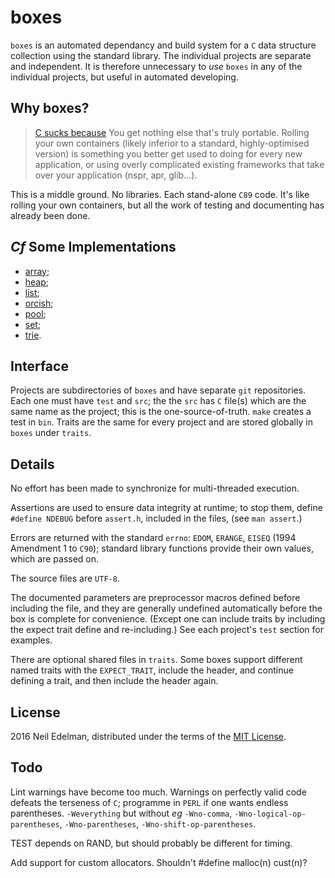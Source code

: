 # boxes #

`boxes` is an automated dependancy and build system for a `C` data structure
collection using the standard library. The individual projects are separate and
independent. It is therefore unnecessary to _use_ `boxes` in any of the individual
projects, but useful in automated developing.

## Why boxes? ##

> [C sucks because](https://wiki.theory.org/index.php/YourLanguageSucks#C_sucks_because)
> You get nothing else that's truly portable. Rolling your own containers (likely
> inferior to a standard, highly-optimised version) is something you better get
> used to doing for every new application, or using overly complicated existing
> frameworks that take over your application (nspr, apr, glib...).

This is a middle ground. No libraries. Each stand-alone `C89` code. It's like
rolling your own containers, but all the work of testing and documenting has
already been done.

## _Cf_ Some Implementations ##

* [array](https://github.com/neil-edelman/array);
* [heap](https://github.com/neil-edelman/heap);
* [list](https://github.com/neil-edelman/list);
* [orcish](https://github.com/neil-edelman/orcish);
* [pool](https://github.com/neil-edelman/pool);
* [set](https://github.com/neil-edelman/set);
* [trie](https://github.com/neil-edelman/trie).

## Interface ##

Projects are subdirectories of `boxes` and have separate `git` repositories.
Each one must have `test` and `src`; the the `src` has `C` file(s) which are
the same name as the project; this is the one-source-of-truth. `make` creates
a test in `bin`. Traits are the same for every project and are stored globally
in `boxes` under `traits`.

## Details ##

No effort has been made to synchronize for multi-threaded execution.

Assertions are used to ensure data integrity at runtime; to stop them,
define `#define NDEBUG` before `assert.h`, included in the files, (see
`man assert`.)

Errors are returned with the standard `errno`: `EDOM`, `ERANGE`, `EISEQ`
(1994 Amendment 1 to `C90`); standard library functions provide their own
values, which are passed on.

The source files are `UTF-8`.

The documented parameters are preprocessor macros defined before
including the file, and they are generally undefined automatically before
the box is complete for convenience. (Except one can include traits by
including the expect trait define and re-including.) See each project's
`test` section for examples.

There are optional shared files in `traits`. Some boxes support different
named traits with the `EXPECT_TRAIT`, include the header, and continue
defining a trait, and then include the header again.

## License ##

2016 Neil Edelman, distributed under the terms of the
[MIT License](https://opensource.org/licenses/MIT).

## Todo ##

Lint warnings have become too much. Warnings on perfectly valid code
defeats the terseness of `C`; programme in `PERL` if one wants endless
parentheses. `-Weverything` but without _eg_ `-Wno-comma`,
`-Wno-logical-op-parentheses`, `-Wno-parentheses`,
`-Wno-shift-op-parentheses`.

TEST depends on RAND, but should probably be different for timing.

Add support for custom allocators. Shouldn't #define malloc(n) cust(n)?
